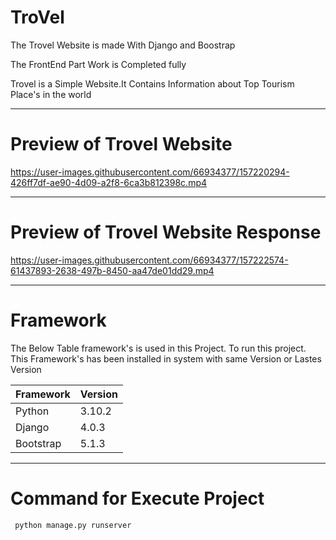 # TroVel

The Trovel Website is made With Django and Boostrap 

The FrontEnd Part Work is Completed fully

Trovel is a Simple Website.It Contains Information about Top Tourism Place's in the world

---

# Preview of Trovel Website

https://user-images.githubusercontent.com/66934377/157220294-426ff7df-ae90-4d09-a2f8-6ca3b812398c.mp4

---

# Preview of Trovel Website Response

https://user-images.githubusercontent.com/66934377/157222574-61437893-2638-497b-8450-aa47de01dd29.mp4

---

# Framework

The Below Table framework's is used in this Project. To run this project. This Framework's has been installed in system with same Version or Lastes Version

| Framework  | Version |
| ------------- | ------------- |
| Python  | 3.10.2  |
| Django  | 4.0.3  |
| Bootstrap  | 5.1.3  |

---

# Command for Execute Project
```bash
 python manage.py runserver
```

